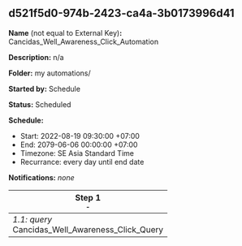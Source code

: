 ## d521f5d0-974b-2423-ca4a-3b0173996d41

**Name** (not equal to External Key)**:** Cancidas_Well_Awareness_Click_Automation

**Description:** n/a

**Folder:** my automations/

**Started by:** Schedule

**Status:** Scheduled

**Schedule:**

* Start: 2022-08-19 09:30:00 +07:00
* End: 2079-06-06 00:00:00 +07:00
* Timezone: SE Asia Standard Time
* Recurrance: every day until end date

**Notifications:** _none_


| Step 1<br>_<small>-</small>_ |
| --- |
| _1.1: query_<br>Cancidas_Well_Awareness_Click_Query |
